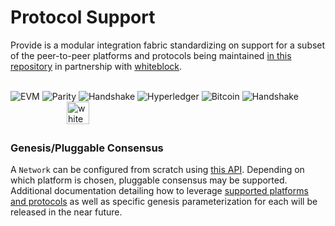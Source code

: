 # Protocol Support

Provide is a modular integration fabric standardizing on support for a subset of the peer-to-peer platforms and protocols being maintained [in this repository](https://github.com/providenetwork/dockerfiles) in partnership with [whiteblock](https://whiteblock.io).

<br/>
<img class="protocol-provider" alt="EVM" src="https://s3.amazonaws.com/static.provide.services/img/evm-logo.png" />
<img class="protocol-provider" alt="Parity" src="https://s3.amazonaws.com/static.provide.services/img/parity-light.png" />
<img class="protocol-provider" alt="Handshake" src="https://s3.amazonaws.com/static.provide.services/img/quorum-light.png" />
<img class="protocol-provider" alt="Hyperledger" src="https://s3.amazonaws.com/static.provide.services/img/hyperledger-light.png" />
<img class="protocol-provider" alt="Bitcoin" src="https://s3.amazonaws.com/static.provide.services/img/bcoin-light.png" />
<img class="protocol-provider" alt="Handshake" src="https://s3.amazonaws.com/static.provide.services/img/handshake-light.png" />
<img class="protocol-provider" alt="whiteblock" style="height: 36px; margin: 0px 0px 5px 90px;" src="https://s3.amazonaws.com/static.provide.services/img/whiteblock-black.png" />

### Genesis/Pluggable Consensus

A `Network` can be configured from scratch using [this API](/microservices/goldmine#create-a-network). Depending on which platform is chosen, pluggable consensus may be supported. Additional documentation detailing how to leverage [supported platforms and protocols](https://github.com/providenetwork/dockerfiles) as well as specific genesis parameterization for each will be released in the near future.
